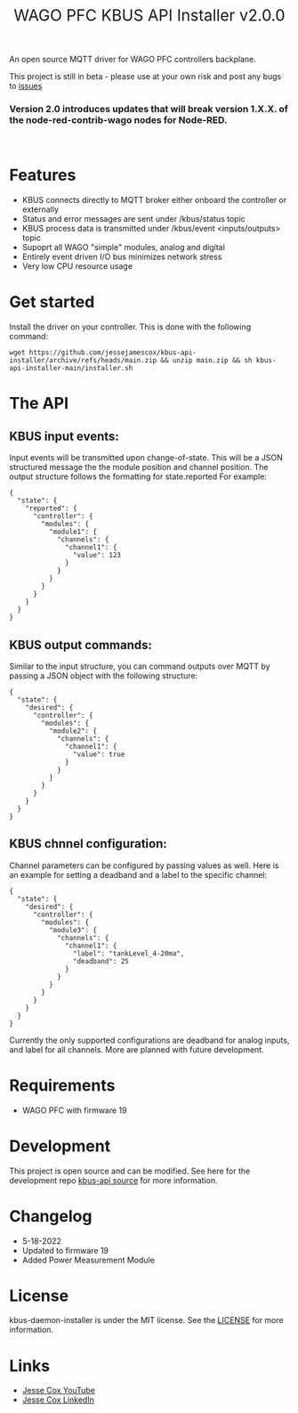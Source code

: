<h1 style="font-weight:normal">
  &nbsp;WAGO PFC KBUS API Installer v2.0.0 &nbsp;
</h1>

An open source MQTT driver for WAGO PFC controllers backplane.

This project is still in beta - please use at your own risk and post any bugs to [issues](https://github.com/jessejamescox/kbus-daemon-installer/issues)

### Version 2.0 introduces updates that will break version 1.X.X. of the node-red-contrib-wago nodes for Node-RED.
<br>

# Features

- KBUS connects directly to MQTT broker either onboard the controller or externally
- Status and error messages are sent under <NodeID>/kbus/status topic
- KBUS process data is transmitted under <NodeID>/kbus/event <inputs/outputs> topic
- Supoprt all WAGO "simple" modules, analog and digital
- Entirely event driven I/O bus minimizes network stress
- Very low CPU resource usage

# Get started

Install the driver on your controller. This is done with the following command:

`wget https://github.com/jessejamescox/kbus-api-installer/archive/refs/heads/main.zip && unzip main.zip && sh kbus-api-installer-main/installer.sh`

# The API

## KBUS input events:

Input events will be transmitted upon change-of-state. This will be a JSON structured message the the module position and channel position. The output structure follows the formatting for state.reported For example:

```
{
  "state": {
    "reported": {
      "controller": {
        "modules": {
          "module1": {
            "channels": {
              "channel1": {
                "value": 123
              }
            }
          }
        }
      }
    }
  }
}
```

## KBUS output commands:

Similar to the input structure, you can command outputs over MQTT by passing a JSON object with the following structure:

```
{
  "state": {
    "desired": {
      "controller": {
        "modules": {
          "module2": {
            "channels": {
              "channel1": {
                "value": true
              }
            }
          }
        }
      }
    }
  }
}
```

## KBUS chnnel configuration:

Channel parameters can be configured by passing values as well.  Here is an example for setting a deadband and a label to the specific channel:

```
{
  "state": {
    "desired": {
      "controller": {
        "modules": {
          "module3": {
            "channels": {
              "channel1": {
                "label": "tankLevel_4-20ma",
                "deadband": 25
              }
            }
          }
        }
      }
    }
  }
}
```

Currently the only supported configurations are deadband for analog inputs, and label for all channels.   More are planned with future development.

# Requirements

- WAGO PFC with firmware 19

# Development

This project is open source and can be modified. See here for the development repo [kbus-api source](https://github.com/jessejamescox/wago-kbus-daemon) for more information.

# Changelog

- 5-18-2022
- Updated to firmware 19
- Added Power Measurement Module

# License

kbus-daemon-installer is under the MIT license. See the [LICENSE](https://github.com/jessejamescox/kbus-daemon-installer/blob/main/LICENSE.md) for more information.

# Links

- [Jesse Cox YouTube](https://www.youtube.com/channel/UCXEwdiyGgzVDJD48f7rWOAw)
- [Jesse Cox LinkedIn](https://www.linkedin.com/in/jesse-cox-90535110/)

```

```
